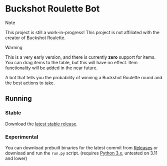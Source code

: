 # Buckshot Roulette Bot

> [!NOTE]
> This project is still a work-in-progress! This project is not affiliated with the creator of Buckshot Roulette.

> [!WARNING]
> This is a very early version, and there is currently __zero__ support for items. You can drag items to the table, but this will have no effect. Item functionality will be added in the near future.

A bot that tells you the probability of winning a Buckshot Roulette round and the best actions to take.

## Running
### Stable
Download the [latest stable release](https://github.com/ftc-payton/Buckshot-Roulette-Bot/releases/latest).
### Experimental
You can download prebuilt binaries for the latest commit from [Releases](https://github.com/ftc-payton/Buckshot-Roulette-Bot/releases) or download and run the `run.py` script. (requires [Python 3.x](https://www.python.org/downloads), untested on 3.11 and lower)

